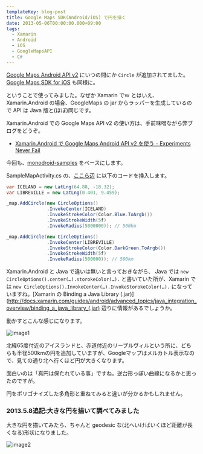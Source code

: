```yaml
---
templateKey: blog-post
title: Google Maps SDK(Android/iOS) で円を描く
date: 2013-05-06T00:00:00.000+09:00
tags:
  - Xamarin
  - Android
  - iOS
  - GoogleMapsAPI
  - C#
---
```

[Google Maps Android API v2](https://developers.google.com/maps/documentation/android/) にいつの間にか ``Circle`` が追加されてました。[Google Maps SDK for iOS](https://developers.google.com/maps/documentation/ios/?hl=ja) も同様に。
<!--more-->
ということで使ってみました。なぜか Xamarin でｗ
とはいえ、Xamarin.Android の場合、GoogleMaps の jar からラッパーを生成しているので API は Java 版と(ほぼ)同じです。

Xamarin.Android での Google Maps API v2 の使い方は、手前味噌ながら弊ブログをどうぞ。

* [Xamarin.Android で Google Maps Android API v2 を使う - Experiments Never Fail](http://amay077.github.com/blog/2013/03/05/xamarin-android-using-google-maps-android-api-v2/)


今回も、[monodroid-samples](https://github.com/xamarin/monodroid-samples/tree/master/MapsAndLocationDemo_v2/SimpleMapDemo) をベースにします。

SampleMapActivity.cs の、[ここら辺](https://github.com/xamarin/monodroid-samples/blob/master/MapsAndLocationDemo_v2/SimpleMapDemo/SampleMapActivity.cs#L88) に以下のコードを挿入します。

```csharp SampleMapActivity.cs
var ICELAND = new LatLng(64.88, -18.32);
var LIBREVILLE = new LatLng(0.401, 9.459);

_map.AddCircle(new CircleOptions()
               .InvokeCenter(ICELAND)
               .InvokeStrokeColor(Color.Blue.ToArgb())
               .InvokeStrokeWidth(5f)
               .InvokeRadius(5000000)); // 500km

_map.AddCircle(new CircleOptions()
               .InvokeCenter(LIBREVILLE)
               .InvokeStrokeColor(Color.DarkGreen.ToArgb())
               .InvokeStrokeWidth(5f)
               .InvokeRadius(500000)); // 500km
```

Xamarin.Android と Java で違いは無いと言っておきながら、
Java では ``new CircleOptions().center(…).storokeColor(…).`` と書いていた所が、Xamarin では ``new CircleOptions().InvokeCenter(…).InvokeStorokeColor(…).`` になっていますね。[Xamarin の Binding a Java Library (.jar)](http://docs.xamarin.com/guides/android/advanced_topics/java_integration_overview/binding_a_java_library_(.jar) 辺りに情報があるでしょうか。

動かすとこんな感じになります。

![image1](/img/posts/circle_on_google_maps_sdk.png)

北緯65度付近のアイスランドと、赤道付近のリーブルヴィルという所に、どちらも半径500kmの円を追加していますが、Googleマップはメルカトル表示なので、見ての通り北へ行くほど円が大きくなります。

面白いのは「真円は保たれている事」ですね。逆台形っぽい曲線になるかと思ったのですが。

円をポリゴナイズした多角形と重ねてみると違いが分かるかもしれません。

### 2013.5.8追記:大きな円を描いて調べてみました

大きな円を描いてみたら、ちゃんと geodesic な(北へいけばいくほど距離が長くなる)形状になりました。

![image2](/img/posts/circle-on-google-maps-sdk2.png)
